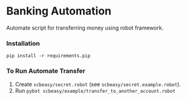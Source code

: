 # Banking Automation

Automate script for transferring money using robot framework.

### Installation

```
pip install -r requirements.pip 
```

### To Run Automate Transfer

1. Create `scbeasy/secret.robot` (see `scbeasy/secret.example.robot`).
1. Run `pybot scbeasy/example/transfer_to_another_account.robot`
